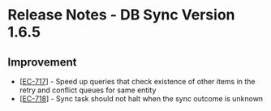 # Release Notes - DB Sync Version 1.6.5

<h2>        Improvement
</h2>
<ul>
<li>[<a href='https://jira.fgh.org.mz/browse/EC-717'>EC-717</a>] - Speed up queries that check existence of other items 
in the retry and conflict queues for same entity
</li>
<li>[<a href='https://jira.fgh.org.mz/browse/EC-718'>EC-718</a>] - Sync task should not halt when the sync outcome is 
unknown
</li>
</ul>
    
    
